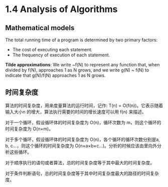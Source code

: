 # 1.4 Analysis of Algorithms

## Mathematical models

The total running time of a program is determined by two primary factors:

* The cost of executing each statement.
* The frequency of execution of each statement.

**Tilde approximations**: We write ~f\(N\) to represent any function that, when divided by f\(N\), approaches 1 as N grows, and we write g\(N\) ~ f\(N\) to indicate that g\(N\)/f\(N\) approaches 1 as N grows.

## 时间复杂度

算法的时间复杂度，用来度量算法的运行时间，记作: T\(n\) = O\(f\(n\)\)。它表示随着 输入大小n 的增大，算法执行需要的时间的增长速度可以用 f\(n\) 来描述。

对于一个循环，假设循环体的时间复杂度为 O\(n\)，循环次数为 m，则这个循环的时间复杂度为 O\(n×m\)。

对于多个循环，假设循环体的时间复杂度为 O\(n\)，各个循环的循环次数分别是a, b, c...，则这个循环的时间复杂度为 O\(n×a×b×c...\)。分析的时候应该由里向外分析这些循环。

对于顺序执行的语句或者算法，总的时间复杂度等于其中最大的时间复杂度。

对于条件判断语句，总的时间复杂度等于其中时间复杂度最大的路径的时间复杂度。



